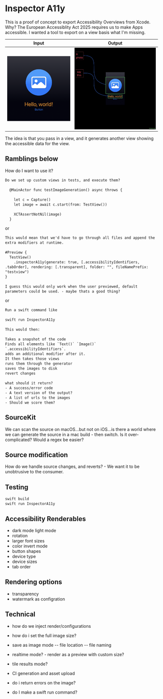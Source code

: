 # Inspector A11y

This is a proof of concept to export Accessibility Overviews from Xcode.
Why? The European Accessiblity Act 2025 requires us to make Apps accessible.
I wanted a tool to export on a view basis what I'm missing.

| Input    | Output  |
| -------- | ------- |
| ![Input](/Documents/input.png)  | ![Output](/Documents/output.jpg)    |

The idea is that you pass in a view, and it generates another view showing the accessible data for the view.


## Ramblings below


How do I want to use it?

```
Do we set up custom views in tests, and execute them?

  @MainActor func testImageGeneration() async throws {

    let c = Capture()
    let image = await c.start(from: TestView())

    XCTAssertNotNil(image)
  }
```

or

```
This would mean that we'd have to go through all files and append the extra modifiers at runtime.

#Preview {
  TestView()
    .inspectorA11y(generate: true, [.accessibilityIdentifiers, .tabOrder], rendering: [.transparent], folder: "", fileNamePrefix: "testview")
}

I guess this would only work when the user previewed, default parameters could be used. - maybe thats a good thing?
```

or

```
Run a swift command like

swift run InspectorA11y

This would then:

Takes a snapshot of the code
Finds all elements like `Text()` `Image()` `.accessibilityIdentifiers`.
adds an additional modifier after it.
It then takes those views
runs them through the generator
saves the images to disk
revert changes

what should it return?
- A success/error code
- A text version of the output?
- A list of urls to the images
- Should we score them?
```

## SourceKit

We can scan the source on macOS...but not on iOS...is there a world where we can generate the source in a mac build - then switch.
Is it over-complicated?
Would a regex be easier?

## Source modification

How do we handle source changes, and reverts? - We want it to be unobtrusive to the consumer.

## Testing

```
swift build
swift run InspectorA11y
```


## Accessibility Renderables
- dark mode light mode
- rotation
- larger font sizes
- color invert mode
- button shapes
- device type
- device sizes
- tab order


## Rendering options
- transparency
- watermark as configration


## Technical
- how do we inject render/configurations



- how do i set the full image size?
- save as image mode
-- file location
-- file naming
- realtime mode? - render as a preview with custom size?
- tile results mode?
- CI generation and asset upload
- do i return errors on the image?
- do I make a swift run command?
